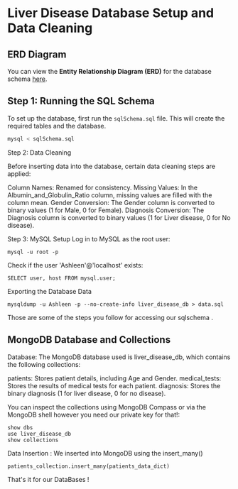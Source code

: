 # Liver Disease Database Setup and Data Cleaning

## ERD Diagram
You can view the **Entity Relationship Diagram (ERD)** for the database schema [here](https://dbdocs.io/a.chivanga/liverdb?view=table_structure).

## Step 1: Running the SQL Schema

To set up the database, first run the `sqlSchema.sql` file. This will create the required tables and the database.

```bash
mysql < sqlSchema.sql
````
Step 2: Data Cleaning

Before inserting data into the database, certain data cleaning steps are applied:

Column Names: Renamed for consistency.
Missing Values: In the Albumin_and_Globulin_Ratio column, missing values are filled with the column mean.
Gender Conversion: The Gender column is converted to binary values (1 for Male, 0 for Female).
Diagnosis Conversion: The Diagnosis column is converted to binary values (1 for Liver disease, 0 for No disease).

Step 3: MySQL Setup
Log in to MySQL as the root user:

```
mysql -u root -p
`````

Check if the user 'Ashleen'@'localhost' exists:
````
SELECT user, host FROM mysql.user;
````
Exporting the Database Data 
````
mysqldump -u Ashleen -p --no-create-info liver_disease_db > data.sql
````
Those are some of the steps you follow for accessing our sqlschema . 


## MongoDB Database and Collections
Database:
The MongoDB database used is liver_disease_db, which contains the following collections:

patients: Stores patient details, including Age and Gender.
medical_tests: Stores the results of medical tests for each patient.
diagnosis: Stores the binary diagnosis (1 for liver disease, 0 for no disease).

You can inspect the collections using MongoDB Compass or via the MongoDB shell however you need our private key for that!:
````
show dbs
use liver_disease_db
show collections
````
Data Insertion :
We inserted into MongoDB using the insert_many()
````
patients_collection.insert_many(patients_data_dict)
````
That's it for our DataBases !